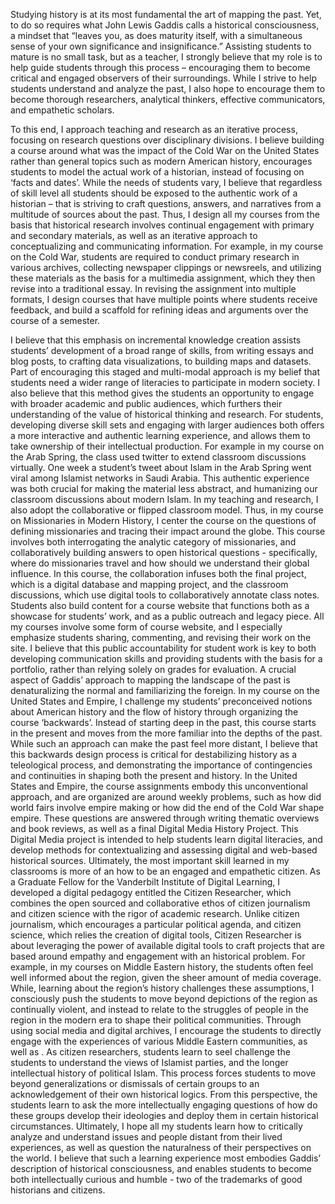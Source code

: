 
Studying history is at its most fundamental the art of mapping the past. Yet, to do so requires what John Lewis Gaddis calls a historical consciousness, a mindset that “leaves you, as does maturity itself, with a simultaneous sense of your own significance and insignificance.”   Assisting students to mature is no small task, but as a teacher, I strongly believe that my role is to help guide students through this process – encouraging them to become critical and engaged observers of their surroundings. While I strive to help students understand and analyze the past, I also hope to encourage them to become thorough researchers, analytical thinkers, effective communicators, and empathetic scholars. 

To this end, I approach teaching and research as an iterative process, focusing on research questions over disciplinary divisions. I believe building a course around what was the impact of the Cold War on the United States rather than general topics such as modern American history, encourages students to model the actual work of a historian, instead of focusing on ‘facts and dates’. While the needs of students vary, I believe that regardless of skill level all students should be exposed to the authentic work of a historian – that is striving to craft questions, answers, and narratives from a multitude of sources about the past. Thus, I design all my courses from the basis that historical research involves continual engagement with primary and secondary materials, as well as an iterative approach to conceptualizing and communicating information. For example, in my course on the Cold War, students are required to conduct primary research in various archives, collecting newspaper clippings or newsreels, and utilizing these materials as the basis for a multimedia assignment, which they then revise into a traditional essay. In revising the assignment into multiple formats, I design courses that have multiple points where students receive feedback, and build a scaffold for refining ideas and arguments over the course of a semester.

I believe that this emphasis on incremental knowledge creation assists students’ development of a broad range of skills, from writing essays and blog posts, to crafting data visualizations, to building maps and datasets. Part of encouraging this staged and multi-modal approach is my belief that students need a wider range of literacies to participate in modern society. I also believe that this method gives the students an opportunity to engage with broader academic and public audiences, which furthers their understanding of the value of historical thinking and research. For students, developing diverse skill sets and engaging with larger audiences both offers a more interactive and authentic learning experience, and allows them to take ownership of their intellectual production. For example in my course on the Arab Spring, the class used twitter to extend classroom discussions virtually. One week a student’s tweet about Islam in the Arab Spring went viral among Islamist networks in Saudi Arabia. This authentic experience was both crucial for making the material less abstract, and humanizing our classroom discussions about modern Islam.
    In my teaching and research, I also adopt the collaborative or flipped classroom model. Thus, in my course on Missionaries in Modern History, I center the course on the questions of defining missionaries and tracing their impact around the globe. This course involves both interrogating the analytic category of missionaries, and collaboratively building answers to open historical questions - specifically, where do missionaries travel and how should we understand their global influence. In this course, the collaboration infuses both the final project, which is a digital database and mapping project, and the classroom discussions, which use digital tools to collaboratively annotate class notes. Students also build content for a course website that functions both as a showcase for students’ work, and as a public outreach and legacy piece. All my courses involve some form of course website, and I especially emphasize students sharing, commenting, and revising their work on the site. I believe that this public accountability for student work is key to both developing communication skills and providing students with the basis for a portfolio, rather than relying solely on grades for evaluation. 
     A crucial aspect of Gaddis’ approach to mapping the landscape of the past is denaturalizing the normal and familiarizing the foreign. In my course on the United States and Empire, I challenge my students’ preconceived notions about American history and the flow of history through organizing the course ‘backwards’.  Instead of starting deep in the past, this course starts in the present and moves from the more familiar into the depths of the past. While such an approach can make the past feel more distant, I believe that this backwards design process is critical for destabilizing history as a teleological process, and demonstrating the importance of contingencies and continuities in shaping both the present and history. In the United States and Empire, the course assignments embody this unconventional approach, and are organized are around weekly problems, such as how did world fairs involve empire making or how did the end of the Cold War shape empire. These questions are answered through writing thematic overviews and book reviews, as well as a final Digital Media History Project. This Digital Media project is intended to help students learn digital literacies, and develop methods for contextualizing and assessing digital and web-based historical sources.
    Ultimately, the most important skill learned in my classrooms is more of an  how to be an engaged and empathetic citizen. As a Graduate Fellow for the Vanderbilt Institute of Digital Learning, I developed a digital pedagogy entitled the Citizen Researcher, which combines the open sourced and collaborative ethos of citizen journalism and citizen science with the rigor of academic research. Unlike citizen journalism, which encourages a particular political agenda, and citizen science, which relies the creation of digital tools, Citizen Researcher is about leveraging the power of available digital tools to craft projects that are based around empathy and engagement with an historical problem. For example, in my courses on Middle Eastern history, the students often feel well informed about the region, given the sheer amount of media coverage. While, learning about the region’s history challenges these assumptions, I consciously push the students to move beyond depictions of the region as continually violent, and instead to relate to the struggles of people in the region in the modern era to shape their political communities. Through using social media and digital archives, I encourage the students to directly engage with the experiences of various Middle Eastern communities, as well as . As citizen researchers, students learn to seeI challenge the students to understand the views of Islamist parties, and the longer intellectual history of political Islam. This process forces students to move beyond generalizations or dismissals of certain groups to an acknowledgement of their own historical logics. From this perspective, the students learn to ask the more intellectually engaging questions of how do these groups develop their ideologies and deploy them in certain historical circumstances. Ultimately, I hope all my students learn how to critically analyze and understand issues and people distant from their lived experiences, as well as question the naturalness of their perspectives on the world. I believe that such a learning experience most embodies Gaddis’ description of historical consciousness, and enables students to become both intellectually curious and humble - two of the trademarks of good historians and citizens.